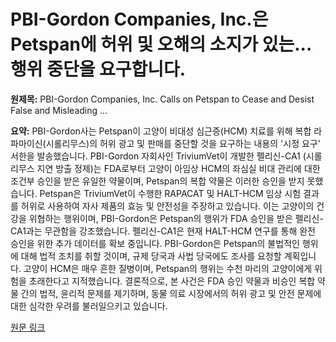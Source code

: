 # PBI-Gordon Companies, Inc.은 Petspan에 허위 및 오해의 소지가 있는... 행위 중단을 요구합니다.

**원제목:** PBI-Gordon Companies, Inc. Calls on Petspan to Cease and Desist False and Misleading ...

**요약:** PBI-Gordon사는 Petspan이 고양이 비대성 심근증(HCM) 치료를 위해 복합 라파마이신(시롤리무스)의 허위 광고 및 판매를 중단할 것을 요구하는 내용의  '시정 요구' 서한을 발송했습니다.  PBI-Gordon 자회사인 TriviumVet이 개발한 펠리신-CA1 (시롤리무스 지연 방출 정제)는 FDA로부터 고양이 아임상 HCM의 좌심실 비대 관리에 대한 조건부 승인을 받은 유일한 약물이며, Petspan의 복합 약물은 이러한 승인을 받지 못했습니다.  Petspan은 TriviumVet이 수행한 RAPACAT 및 HALT-HCM 임상 시험 결과를 허위로 사용하여 자사 제품의 효능 및 안전성을 주장하고 있습니다.  이는  고양이의 건강을 위협하는 행위이며, PBI-Gordon은 Petspan의 행위가 FDA 승인을 받은 펠리신-CA1과는 무관함을 강조했습니다.  펠리신-CA1은 현재 HALT-HCM 연구를 통해 완전 승인을 위한 추가 데이터를 확보 중입니다.  PBI-Gordon은 Petspan의 불법적인 행위에 대해 법적 조치를 취할 것이며, 규제 당국과 사법 당국에도 조사를 요청할 계획입니다. 고양이 HCM은 매우 흔한 질병이며,  Petspan의 행위는 수천 마리의 고양이에게 위험을 초래한다고 지적했습니다.  결론적으로, 본 사건은 FDA 승인 약물과 비승인 복합 약물 간의  법적, 윤리적 문제를 제기하며, 동물 의료 시장에서의 허위 광고 및 안전 문제에 대한 심각한 우려를 불러일으키고 있습니다.

[원문 링크](https://www.morningstar.com/news/business-wire/20250721002916/pbi-gordon-companies-inc-calls-on-petspan-to-cease-and-desist-false-and-misleading-advertisement-promotion-and-sale-of-compounded-rapamycin-sirolimus-for-hcm-in-cats)
